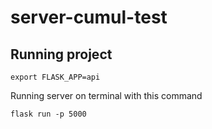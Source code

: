 # server-cumul-test

## Running project

`export FLASK_APP=api`

Running server on terminal with this command

`flask run -p 5000`